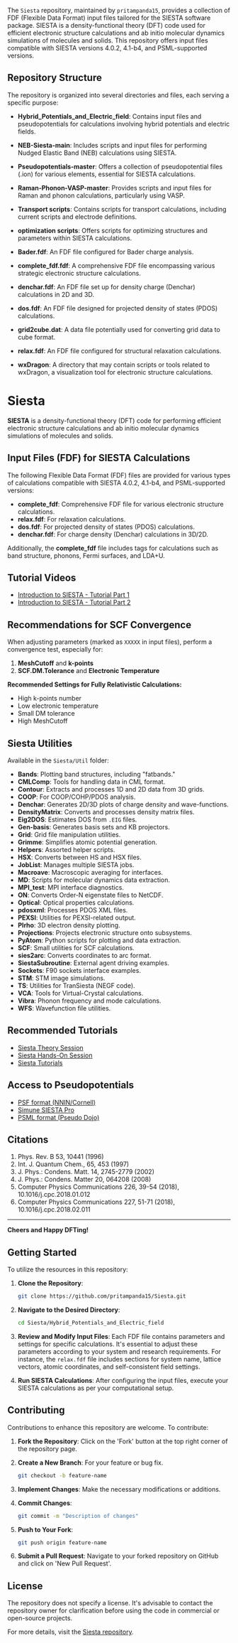 The `Siesta` repository, maintained by `pritampanda15`, provides a collection of FDF (Flexible Data Format) input files tailored for the SIESTA software package. SIESTA is a density-functional theory (DFT) code used for efficient electronic structure calculations and ab initio molecular dynamics simulations of molecules and solids. This repository offers input files compatible with SIESTA versions 4.0.2, 4.1-b4, and PSML-supported versions.

## Repository Structure

The repository is organized into several directories and files, each serving a specific purpose:

- **Hybrid_Potentials_and_Electric_field**: Contains input files and pseudopotentials for calculations involving hybrid potentials and electric fields. 

- **NEB-Siesta-main**: Includes scripts and input files for performing Nudged Elastic Band (NEB) calculations using SIESTA.

- **Pseudopotentials-master**: Offers a collection of pseudopotential files (.ion) for various elements, essential for SIESTA calculations. 

- **Raman-Phonon-VASP-master**: Provides scripts and input files for Raman and phonon calculations, particularly using VASP.

- **Transport scripts**: Contains scripts for transport calculations, including current scripts and electrode definitions. 

- **optimization scripts**: Offers scripts for optimizing structures and parameters within SIESTA calculations.

- **Bader.fdf**: An FDF file configured for Bader charge analysis.

- **complete_fdf.fdf**: A comprehensive FDF file encompassing various strategic electronic structure calculations.

- **denchar.fdf**: An FDF file set up for density charge (Denchar) calculations in 2D and 3D.

- **dos.fdf**: An FDF file designed for projected density of states (PDOS) calculations.

- **grid2cube.dat**: A data file potentially used for converting grid data to cube format.

- **relax.fdf**: An FDF file configured for structural relaxation calculations. 

- **wxDragon**: A directory that may contain scripts or tools related to wxDragon, a visualization tool for electronic structure calculations. 

# Siesta

**SIESTA** is a density-functional theory (DFT) code for performing efficient electronic structure calculations and ab initio molecular dynamics simulations of molecules and solids.

## Input Files (FDF) for SIESTA Calculations

The following Flexible Data Format (FDF) files are provided for various types of calculations compatible with SIESTA 4.0.2, 4.1-b4, and PSML-supported versions:

- **complete_fdf**: Comprehensive FDF file for various electronic structure calculations.
- **relax.fdf**: For relaxation calculations.
- **dos.fdf**: For projected density of states (PDOS) calculations.
- **denchar.fdf**: For charge density (Denchar) calculations in 3D/2D.

Additionally, the **complete_fdf** file includes tags for calculations such as band structure, phonons, Fermi surfaces, and LDA+U.

## Tutorial Videos

- [Introduction to SIESTA - Tutorial Part 1](https://www.youtube.com/watch?v=eofuNrCtUQU&t=43s)
- [Introduction to SIESTA - Tutorial Part 2](https://www.youtube.com/watch?v=B3HUvSkG55o&t=26s)

## Recommendations for SCF Convergence

When adjusting parameters (marked as `XXXXX` in input files), perform a convergence test, especially for:
1. **MeshCutoff** and **k-points**
2. **SCF.DM.Tolerance** and **Electronic Temperature**

**Recommended Settings for Fully Relativistic Calculations:**
- High k-points number
- Low electronic temperature
- Small DM tolerance
- High MeshCutoff

## Siesta Utilities

Available in the `Siesta/Util` folder:

- **Bands**: Plotting band structures, including "fatbands."
- **CMLComp**: Tools for handling data in CML format.
- **Contour**: Extracts and processes 1D and 2D data from 3D grids.
- **COOP**: For COOP/COHP/PDOS analysis.
- **Denchar**: Generates 2D/3D plots of charge density and wave-functions.
- **DensityMatrix**: Converts and processes density matrix files.
- **Eig2DOS**: Estimates DOS from `.EIG` files.
- **Gen-basis**: Generates basis sets and KB projectors.
- **Grid**: Grid file manipulation utilities.
- **Grimme**: Simplifies atomic potential generation.
- **Helpers**: Assorted helper scripts.
- **HSX**: Converts between HS and HSX files.
- **JobList**: Manages multiple SIESTA jobs.
- **Macroave**: Macroscopic averaging for interfaces.
- **MD**: Scripts for molecular dynamics data extraction.
- **MPI_test**: MPI interface diagnostics.
- **ON**: Converts Order-N eigenstate files to NetCDF.
- **Optical**: Optical properties calculations.
- **pdosxml**: Processes PDOS XML files.
- **PEXSI**: Utilities for PEXSI-related output.
- **Plrho**: 3D electron density plotting.
- **Projections**: Projects electronic structure onto subsystems.
- **PyAtom**: Python scripts for plotting and data extraction.
- **SCF**: Small utilities for SCF calculations.
- **sies2arc**: Converts coordinates to arc format.
- **SiestaSubroutine**: External agent driving examples.
- **Sockets**: F90 sockets interface examples.
- **STM**: STM image simulations.
- **TS**: Utilities for TranSiesta (NEGF code).
- **VCA**: Tools for Virtual-Crystal calculations.
- **Vibra**: Phonon frequency and mode calculations.
- **WFS**: Wavefunction file utilities.

## Recommended Tutorials

- [Siesta Theory Session](https://personales.unican.es/junqueraj/JavierJunquera_files/Metodos/Theory-session.html)
- [Siesta Hands-On Session](https://personales.unican.es/junqueraj/JavierJunquera_files/Metodos/Hands-on-session.html)
- [Siesta Tutorials](https://departments.icmab.es/leem/siesta/Documentation/Tutorials/index.html)

## Access to Pseudopotentials

- [PSF format (NNIN/Cornell)](https://nninc.cnf.cornell.edu/dd_search.php?frmxcprox=&frmxctype=&frmspclass=TM)
- [Simune SIESTA Pro](https://www.simuneatomistics.com/siesta-pro/siesta-pseudos-and-basis-database/)
- [PSML format (Pseudo Dojo)](http://www.pseudo-dojo.org/)

## Citations

1. Phys. Rev. B 53, 10441 (1996)
2. Int. J. Quantum Chem., 65, 453 (1997)
3. J. Phys.: Condens. Matt. 14, 2745-2779 (2002)
4. J. Phys.: Condens. Matter 20, 064208 (2008)
5. Computer Physics Communications 226, 39-54 (2018), 10.1016/j.cpc.2018.01.012
6. Computer Physics Communications 227, 51-71 (2018), 10.1016/j.cpc.2018.02.011

---

**Cheers and Happy DFTing!**


## Getting Started

To utilize the resources in this repository:

1. **Clone the Repository**:
   ```bash
   git clone https://github.com/pritampanda15/Siesta.git
   ```

2. **Navigate to the Desired Directory**:
   ```bash
   cd Siesta/Hybrid_Potentials_and_Electric_field
   ```

3. **Review and Modify Input Files**: Each FDF file contains parameters and settings for specific calculations. It's essential to adjust these parameters according to your system and research requirements. For instance, the `relax.fdf` file includes sections for system name, lattice vectors, atomic coordinates, and self-consistent field settings. 

4. **Run SIESTA Calculations**: After configuring the input files, execute your SIESTA calculations as per your computational setup.

## Contributing

Contributions to enhance this repository are welcome. To contribute:

1. **Fork the Repository**: Click on the 'Fork' button at the top right corner of the repository page.

2. **Create a New Branch**: For your feature or bug fix.
   ```bash
   git checkout -b feature-name
   ```

3. **Implement Changes**: Make the necessary modifications or additions.

4. **Commit Changes**:
   ```bash
   git commit -m "Description of changes"
   ```

5. **Push to Your Fork**:
   ```bash
   git push origin feature-name
   ```

6. **Submit a Pull Request**: Navigate to your forked repository on GitHub and click on 'New Pull Request'.

## License

The repository does not specify a license. It's advisable to contact the repository owner for clarification before using the code in commercial or open-source projects.

For more details, visit the [Siesta repository](https://github.com/pritampanda15/Siesta). 
